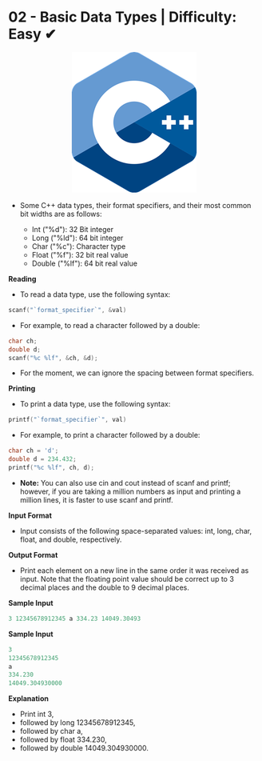 # 02 - Basic Data Types | Difficulty: Easy ✔

<div align="center">
  <img src="/img/C++mini.png">
</div>

- Some C++ data types, their format specifiers, and their most common bit widths are as follows:

  * Int ("%d"): 32 Bit integer
  * Long ("%ld"): 64 bit integer
  * Char ("%c"): Character type
  * Float ("%f"): 32 bit real value
  * Double ("%lf"): 64 bit real value

**Reading**

- To read a data type, use the following syntax:

```C++
scanf("`format_specifier`", &val)
```

- For example, to read a character followed by a double:

```C++
char ch;
double d;
scanf("%c %lf", &ch, &d);
```

- For the moment, we can ignore the spacing between format specifiers.

**Printing**

- To print a data type, use the following syntax:

```C++
printf("`format_specifier`", val)
```

- For example, to print a character followed by a double:

```C++
char ch = 'd';
double d = 234.432;
printf("%c %lf", ch, d);
```

- **Note:** You can also use cin and cout instead of scanf and printf; however, if you are taking a million numbers as input and printing a million lines, it is faster to use scanf and printf.

**Input Format**

- Input consists of the following space-separated values: int, long, char, float, and double, respectively.

**Output Format**

- Print each element on a new line in the same order it was received as input. Note that the floating point value should be correct up to 3 decimal places and the double to 9 decimal places.

**Sample Input**

```C++
3 12345678912345 a 334.23 14049.30493
```

**Sample Input**

```C++
3
12345678912345
a
334.230
14049.304930000
```

**Explanation**

- Print int 3,
- followed by long 12345678912345,
- followed by char a,
- followed by float 334.230,
- followed by double 14049.304930000.
